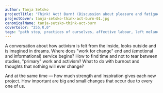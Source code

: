 ```yaml
---
author: Tanja Setsko
projectTitle: "Think! Act! Burn! (Discussion about pleasure and fatigue)"
projectCover: tanja-setsko-think-act-burn-01.jpg
canonicalName: tanja-setsko-think-act-burn
coverColor: "255,0,0"
tags: "path stop, practices of ourselves, affective labour, left melancholy, production drama, dispersed collectivity"
---
```


A conversation about how activism is felt from the inside, looks outside and is imagined in dreams. Where does "work for change" end and (emotional and informational) service begins? How to find time and not to tear between studies, "primary" work and activism? What to do with burnout and thoughts that nothing will ever change?

And at the same time — how much strength and inspiration gives each new project. How important are big and small changes that occur due to every one of us.
